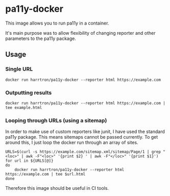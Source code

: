 # pa11y-docker

This image allows you to run pa11y in a container. 

It's main purpose was to allow flexibility of changing reporter and other parameters to the pa11y package.

## Usage
### Single URL
```
docker run harrtron/pa11y-docker --reporter html https://example.com
```

### Outputting results
```
docker run harrtron/pa11y-docker --reporter html https://example.com | tee example.html
```

### Looping through URLs (using a sitemap)
In order to make use of custom reporters like junit, I have used the standard pa11y package. This means sitemaps cannot be passed currently. To get around this, I just loop the docker run through an array of sites.
```
URLS=$(curl -s https://example.com/sitemap.xml/sitemap/Page/1 | grep "<loc>" | awk -F"<loc>" '{print $2} ' | awk -F"</loc>" '{print $1}')
for url in ${URLS[@]}
do
    docker run harrtron/pa11y-docker --reporter html https://example.com | tee $url.html
done
```

Therefore this image should be useful in CI tools.
